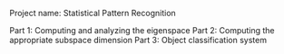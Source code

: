 Project name: Statistical Pattern Recognition

Part 1: Computing and analyzing the eigenspace
Part 2: Computing the appropriate subspace dimension
Part 3: Object classification system
